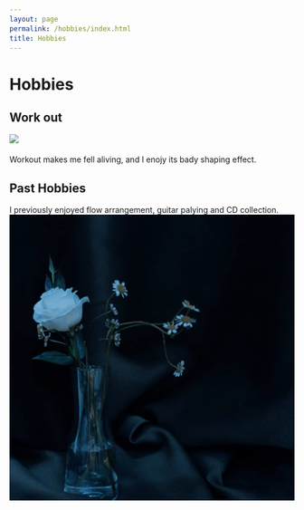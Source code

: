 ```yaml
---
layout: page
permalink: /hobbies/index.html
title: Hobbies
---
```


# Hobbies

## Work out 

<div class="third">
<img src="/images/">
</div>
<br>Workout makes me fell aliving, and I enojy its bady shaping effect. 

## Past Hobbies

I previously enjoyed flow arrangement, guitar palying and CD collection. 
<img src="/images/flowerarrangement1.jpg">




